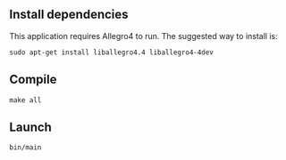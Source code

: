 ## Install dependencies

This application requires Allegro4 to run. The suggested way to install is:

`sudo apt-get install liballegro4.4 liballegro4-4dev`

## Compile

`make all`

## Launch

`bin/main`

